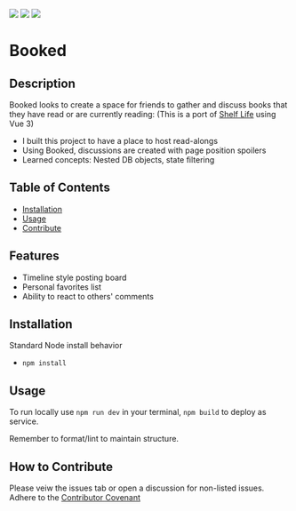 [![](https://img.shields.io/github/issues/dissurender/shelf-life)](https://github.com/Dissurender/booked/issues) [![](https://img.shields.io/github/license/dissurender/shelf-life)](https://github.com/Dissurender/booked/blob/main/LICENSE) ![](https://img.shields.io/github/languages/top/dissurender/booked)

# Booked

## Description

Booked looks to create a space for friends to gather and discuss books that they have read or are currently reading:
(This is a port of [Shelf Life](https://github.com/Dissurender/shelf-life/) using Vue 3)

- I built this project to have a place to host read-alongs
- Using Booked, discussions are created with page position spoilers
- Learned concepts: Nested DB objects, state filtering

## Table of Contents

- [Installation](#installation)
- [Usage](#usage)
- [Contribute](#how-to-contribute)

## Features

* Timeline style posting board
* Personal favorites list
* Ability to react to others' comments

## Installation

Standard Node install behavior

* `npm install`

## Usage

To run locally use `npm run dev` in your terminal, `npm build` to deploy as service.

Remember to format/lint to maintain structure.

## How to Contribute

Please veiw the issues tab or open a discussion for non-listed issues.
Adhere to the [Contributor Covenant](https://www.contributor-covenant.org/)
